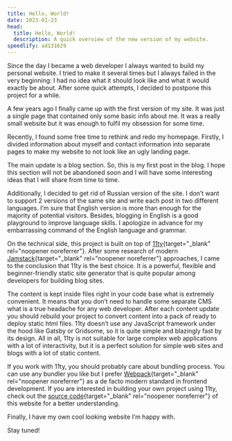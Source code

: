 ```yaml
---
title: Hello, World!
date: 2023-01-23
head:
  title: Hello, World!
  description: A quick overview of the new version of my website.
speedlify: ad131629
---
```


Since the day I became a web developer I always wanted to build my personal website. I tried to make it several times but I always failed in the very beginning: I had no idea what it should look like and what it would exactly be about. After some quick attempts, I decided to postpone this project for a while.

A few years ago I finally came up with the first version of my site. It was just a single page that contained only some basic info about me. It was a really small website but it was enough to fulfil my obsession for some time.

Recently, I found some free time to rethink and redo my homepage. Firstly, I divided information about myself and contact information into separate pages to make my website to not look like an ugly landing page.

The main update is a blog section. So, this is my first post in the blog. I hope this section will not be abandoned soon and I will have some interesting ideas that I will share from time to time.

Additionally, I decided to get rid of Russian version of the site. I don’t want to support 2 versions of the same site and write each post in two different languages. I’m sure that English version is more than enough for the majority of potential visitors. Besides, blogging in English is a good playground to improve language skills. I apologize in advance for my embarrassing command of the English language and grammar.

On the technical side, this project is built on top of [11ty](https://www.11ty.dev/){target="\_blank" rel="noopener noreferrer"}. After some research of modern [Jamstack](https://jamstack.org/){target="\_blank" rel="noopener noreferrer"} approaches, I came to the conclusion that 11ty is the best choice. It is a powerful, flexible and beginner-friendly static site generator that is quite popular among developers for building blog sites.

The content is kept inside files right in your code base what is extremely convenient. It means that you don’t need to handle some separate CMS what is a true headache for any web developer. After each content update you should rebuild your project to convert content into a pack of ready to deploy static html files. 11ty doesn’t use any JavaScript framework under the hood like Gatsby or Gridsome, so it is quite simple and blazingly fast by its design. All in all, 11ty is not suitable for large complex web applications with a lot of interactivity, but it is a perfect solution for simple web sites and blogs with a lot of static content.

If you work with 11ty, you should probably care about bundling process. You can use any bundler you like but I prefer [Webpack](https://webpack.js.org/){target="\_blank" rel="noopener noreferrer"} as a de facto modern standard in frontend development. If you are interested in building your own project using 11ty, check out the [source code](https://github.com/kirillunlimited/kirillunlimited.com){target="\_blank" rel="noopener noreferrer"} of this website for a better understanding.

Finally, I have my own cool looking website I’m happy with.

Stay tuned!
